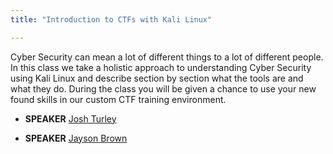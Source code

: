 ```yaml
---
title: "Introduction to CTFs with Kali Linux"

---
```


Cyber Security can mean a lot of different things to a lot of different people. In this class we take a holistic approach to understanding Cyber Security using Kali Linux and describe section by section what the tools are and what they do. During the class you will be given a chance to use your new found skills in our custom CTF training environment.

* **SPEAKER** [Josh Turley](/bios/josh_turley)

* **SPEAKER** [Jayson Brown](/bios/jayson_brown)
